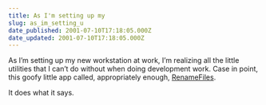 ```yaml
---
title: As I'm setting up my
slug: as_im_setting_u
date_published: 2001-07-10T17:18:05.000Z
date_updated: 2001-07-10T17:18:05.000Z
---
```


As I’m setting up my new workstation at work, I’m realizing all the little utilities that I can’t do without when doing development work. Case in point, this goofy little app called, appropriately enough, [RenameFiles](http://alatar.de/projects/renamefiles/).

It does what it says.
